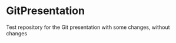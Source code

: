 GitPresentation
===============

Test repository for the Git presentation with some changes, without changes
